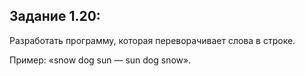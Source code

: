 ## Задание 1.20:

Разработать программу, которая переворачивает слова в строке.

Пример: «snow dog sun — sun dog snow».